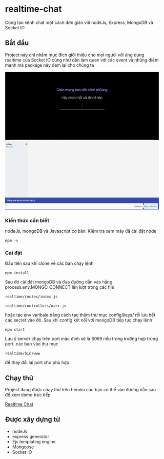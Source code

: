 # realtime-chat

Cùng tạo kênh chat một cách đơn giản với nodeJs, Express, MongoDB và Socket IO

## Bắt đầu

Project này chỉ nhằm mục đích giới thiệu cho mọi người với ứng dụng realtime của Socket IO cũng như dần làm quen với các event
và những điểm mạnh mà package này đem lại cho chúng ta

![Realtime Chat](https://github.com/phdang/realtime-chat/blob/master/public/images/demo1.png)
![Realtime Chat](https://github.com/phdang/realtime-chat/blob/master/public/images/demo2.png)

### Kiến thức cần biết

nodeJs, mongoDB và Javascript cơ bản.
Kiểm tra xem máy đã cài đặt node

```
npm -v
```

### Cài đặt

Đầu tiên sau khi clone về các bạn chạy lệnh

```
npm install
```

Sau đó cài đặt mongoDB và đưa đường dẫn vào hằng process.env.MONGO_CONNECT lần lượt trong các file

```
realtime/routes/index.js
```

```
realtime/controllers/user.js
```

hoặc tạo env varibale bằng cách tạo thêm thư mục config/keys/ rồi lưu hết các secret vào đó. Sau khi config kết nối với mongoDB tiếp tục chạy lệnh

```
npm start
```

Lưu ý server chạy trên port mặc định sẽ là 6069 nếu trong trường hợp trùng port, các bạn vào thư mục

```
realtime/bin/www
```

để thay đổi lại port cho phù hợp

## Chạy thử

Project đang được chạy thử trên heroku các bạn có thể vào đường dẫn sau để xem demo trực tiếp

[Realtime Chat](https://secret-forest-78336.herokuapp.com/)

## Được xây dựng từ

- nodeJs
- express generator
- Ejs templating engine
- Mongoose
- Socket IO
